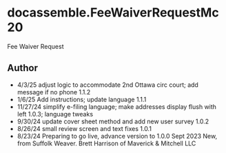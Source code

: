 # docassemble.FeeWaiverRequestMc20

Fee Waiver Request

## Author
* 4/3/25    adjust logic to accommodate 2nd Ottawa circ court; add message if no phone 1.1.2
* 1/6/25    Add instructions; update language 1.1.1
* 11/27/24  simplify e-filing language; make addresses display flush with left 1.0.3; language tweaks
* 9/30/24   update cover sheet method and add new user survey 1.0.2
* 8/26/24   small review screen and text fixes 1.0.1
* 8/23/24   Preparing to go live, advance version to 1.0.0
Sept 2023   New, from Suffolk Weaver. Brett Harrison of Maverick & Mitchell LLC


